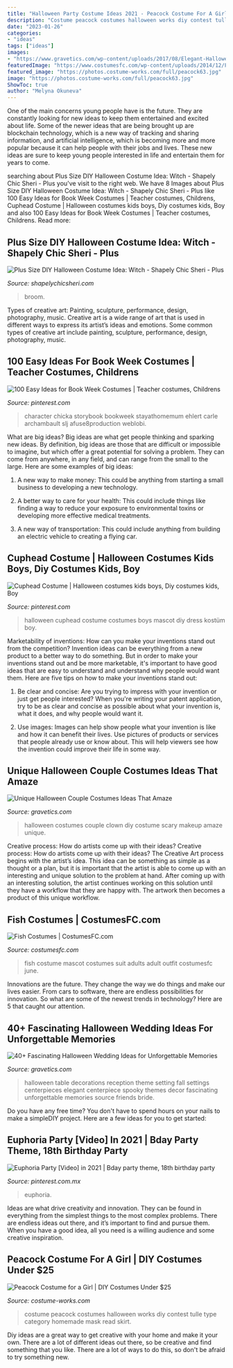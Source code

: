 ```yaml
---
title: "Halloween Party Costume Ideas 2021 - Peacock Costume For A Girl"
description: "Costume peacock costumes halloween works diy contest tulle type category homemade mask read skirt"
date: "2023-01-26"
categories:
- "ideas"
tags: ["ideas"]
images:
- "https://www.gravetics.com/wp-content/uploads/2017/08/Elegant-Halloween-Wedding-Table-Settings.jpg"
featuredImage: "https://www.costumesfc.com/wp-content/uploads/2014/12/Fish-Costume.jpg"
featured_image: "https://photos.costume-works.com/full/peacock63.jpg"
image: "https://photos.costume-works.com/full/peacock63.jpg"
ShowToc: true
author: "Melyna Okuneva"
---
```



One of the main concerns young people have is the future. They are constantly looking for new ideas to keep them entertained and excited about life. Some of the newer ideas that are being brought up are blockchain technology, which is a new way of tracking and sharing information, and artificial intelligence, which is becoming more and more popular because it can help people with their jobs and lives. These new ideas are sure to keep young people interested in life and entertain them for years to come.

	

		
searching about Plus Size DIY Halloween Costume Idea: Witch - Shapely Chic Sheri - Plus you've visit to the right web. We have 8 Images about Plus Size DIY Halloween Costume Idea: Witch - Shapely Chic Sheri - Plus like 100 Easy Ideas for Book Week Costumes | Teacher costumes, Childrens, Cuphead Costume | Halloween costumes kids boys, Diy costumes kids, Boy and also 100 Easy Ideas for Book Week Costumes | Teacher costumes, Childrens. Read more:
		
    
## Plus Size DIY Halloween Costume Idea: Witch - Shapely Chic Sheri - Plus

<img loading=lazy src="http://shapelychicsheri.com/wp-content/uploads/2019/10/plus-size-diy-halloween-costume-witch-1440x2272.jpg" onerror="this.onerror=null;this.src='https://tse2.mm.bing.net/th?id=OIP.0YMsJBHpGuzyMgMoHq5bDQHaLr&amp;pid=15.1';" alt="Plus Size DIY Halloween Costume Idea: Witch - Shapely Chic Sheri - Plus">

_Source: shapelychicsheri.com_

>broom. 

	

Types of creative art: Painting, sculpture, performance, design, photography, music.
Creative art is a wide range of art that is used in different ways to express its artist’s ideas and emotions. Some common types of creative art include painting, sculpture, performance, design, photography, music.

    
## 100 Easy Ideas For Book Week Costumes | Teacher Costumes, Childrens

<img loading=lazy src="https://i.pinimg.com/736x/37/16/60/371660cc74e09a6106074673cab531ad.jpg" onerror="this.onerror=null;this.src='https://tse2.mm.bing.net/th?id=OIP.oL9a6fNiXlQXGYnJ__GUMAHaNK&amp;pid=15.1';" alt="100 Easy Ideas for Book Week Costumes | Teacher costumes, Childrens">

_Source: pinterest.com_

>character chicka storybook bookweek stayathomemum ehlert carle archambault slj afuse8production weblobi. 

	

What are big ideas?
Big ideas are what get people thinking and sparking new ideas. By definition, big ideas are those that are difficult or impossible to imagine, but which offer a great potential for solving a problem. They can come from anywhere, in any field, and can range from the small to the large. Here are some examples of big ideas:
1. A new way to make money: This could be anything from starting a small business to developing a new technology.

2. A better way to care for your health: This could include things like finding a way to reduce your exposure to environmental toxins or developing more effective medical treatments.

3. A new way of transportation: This could include anything from building an electric vehicle to creating a flying car.


    
## Cuphead Costume | Halloween Costumes Kids Boys, Diy Costumes Kids, Boy

<img loading=lazy src="https://i.pinimg.com/736x/75/02/fa/7502fabade2aa692f3bd3f8da0342eb8.jpg" onerror="this.onerror=null;this.src='https://tse1.mm.bing.net/th?id=OIP.oKIPZuc9nvYjwRt87nck1QHaK5&amp;pid=15.1';" alt="Cuphead Costume | Halloween costumes kids boys, Diy costumes kids, Boy">

_Source: pinterest.com_

>halloween cuphead costume costumes boys mascot diy dress kostüm boy. 

	

Marketability of inventions: How can you make your inventions stand out from the competition?
Invention ideas can be everything from a new product to a better way to do something. But in order to make your inventions stand out and be more marketable, it's important to have good ideas that are easy to understand and understand why people would want them. Here are five tips on how to make your inventions stand out:
1. Be clear and concise: Are you trying to impress with your invention or just get people interested? When you're writing your patent application, try to be as clear and concise as possible about what your invention is, what it does, and why people would want it.

2. Use images: Images can help show people what your invention is like and how it can benefit their lives. Use pictures of products or services that people already use or know about. This will help viewers see how the invention could improve their life in some way.

    
## Unique Halloween Couple Costumes Ideas That Amaze

<img loading=lazy src="https://www.gravetics.com/wp-content/uploads/2017/07/Halloween-DIY-Clown-Makeup-Scary-Clown-Costume.jpg" onerror="this.onerror=null;this.src='https://tse1.mm.bing.net/th?id=OIP.dKwp9M_votYPX_8Dwt61TQHaJQ&amp;pid=15.1';" alt="Unique Halloween Couple Costumes Ideas That Amaze">

_Source: gravetics.com_

>halloween costumes couple clown diy costume scary makeup amaze unique. 

	

Creative process: How do artists come up with their ideas?
Creative process: How do artists come up with their ideas?
The Creative Art process begins with the artist’s idea. This idea can be something as simple as a thought or a plan, but it is important that the artist is able to come up with an interesting and unique solution to the problem at hand. After coming up with an interesting solution, the artist continues working on this solution until they have a workflow that they are happy with. The artwork then becomes a product of this unique workflow.

    
## Fish Costumes | CostumesFC.com

<img loading=lazy src="https://www.costumesfc.com/wp-content/uploads/2014/12/Fish-Costume.jpg" onerror="this.onerror=null;this.src='https://tse2.mm.bing.net/th?id=OIP.eXptubpBvnr5rzY7Hpu0BAHaL0&amp;pid=15.1';" alt="Fish Costumes | CostumesFC.com">

_Source: costumesfc.com_

>fish costume mascot costumes suit adults adult outfit costumesfc june. 

	

Innovations are the future. They change the way we do things and make our lives easier. From cars to software, there are endless possibilities for innovation. So what are some of the newest trends in technology? Here are 5 that caught our attention.

    
## 40+ Fascinating Halloween Wedding Ideas For Unforgettable Memories

<img loading=lazy src="https://www.gravetics.com/wp-content/uploads/2017/08/Elegant-Halloween-Wedding-Table-Settings.jpg" onerror="this.onerror=null;this.src='https://tse1.mm.bing.net/th?id=OIP.F6yl3uD1OF-KTBEJ6I9ymwHaLH&amp;pid=15.1';" alt="40+ Fascinating Halloween Wedding Ideas for Unforgettable Memories">

_Source: gravetics.com_

>halloween table decorations reception theme setting fall settings centerpieces elegant centerpiece spooky themes decor fascinating unforgettable memories source friends bride. 

	

Do you have any free time? You don't have to spend hours on your nails to make a simpleDIY project. Here are a few ideas for you to get started: 

    
## Euphoria Party [Video] In 2021 | Bday Party Theme, 18th Birthday Party

<img loading=lazy src="https://i.pinimg.com/736x/7e/96/f4/7e96f4a747cfe8a0b81379544c30fe9c.jpg" onerror="this.onerror=null;this.src='https://tse1.mm.bing.net/th?id=OIP.l32GLliWfynREQMLasr7HwHaNK&amp;pid=15.1';" alt="Euphoria Party [Video] in 2021 | Bday party theme, 18th birthday party">

_Source: pinterest.com.mx_

>euphoria. 

	

Ideas are what drive creativity and innovation. They can be found in everything from the simplest things to the most complex problems. There are endless ideas out there, and it’s important to find and pursue them. When you have a good idea, all you need is a willing audience and some creative inspiration.

    
## Peacock Costume For A Girl | DIY Costumes Under $25

<img loading=lazy src="https://photos.costume-works.com/full/peacock63.jpg" onerror="this.onerror=null;this.src='https://tse3.mm.bing.net/th?id=OIP.xL53q8V5d2uPeDMy03KMsAHaJ6&amp;pid=15.1';" alt="Peacock Costume for a Girl | DIY Costumes Under $25">

_Source: costume-works.com_

>costume peacock costumes halloween works diy contest tulle type category homemade mask read skirt. 

	

Diy ideas are a great way to get creative with your home and make it your own. There are a lot of different ideas out there, so be creative and find something that you like. There are a lot of ways to do this, so don't be afraid to try something new.

